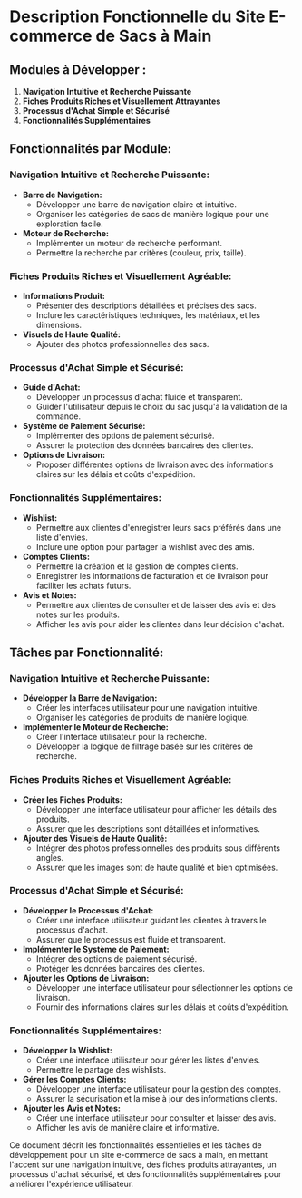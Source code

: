 # Description Fonctionnelle du Site E-commerce de Sacs à Main

## Modules à Développer :

1. **Navigation Intuitive et Recherche Puissante**
2. **Fiches Produits Riches et Visuellement Attrayantes**
3. **Processus d'Achat Simple et Sécurisé**
4. **Fonctionnalités Supplémentaires**

## Fonctionnalités par Module:

### Navigation Intuitive et Recherche Puissante:
- **Barre de Navigation:**
  - Développer une barre de navigation claire et intuitive.
  - Organiser les catégories de sacs de manière logique pour une exploration facile.
- **Moteur de Recherche:**
  - Implémenter un moteur de recherche performant.
  - Permettre la recherche par critères (couleur, prix, taille).

### Fiches Produits Riches et Visuellement Agréable:
- **Informations Produit:**
  - Présenter des descriptions détaillées et précises des sacs.
  - Inclure les caractéristiques techniques, les matériaux, et les dimensions.
- **Visuels de Haute Qualité:**
  - Ajouter des photos professionnelles des sacs.

### Processus d'Achat Simple et Sécurisé:
- **Guide d'Achat:**
  - Développer un processus d'achat fluide et transparent.
  - Guider l'utilisateur depuis le choix du sac jusqu'à la validation de la commande.
- **Système de Paiement Sécurisé:**
  - Implémenter des options de paiement sécurisé.
  - Assurer la protection des données bancaires des clientes.
- **Options de Livraison:**
  - Proposer différentes options de livraison avec des informations claires sur les délais et coûts d'expédition.

### Fonctionnalités Supplémentaires:
- **Wishlist:**
  - Permettre aux clientes d'enregistrer leurs sacs préférés dans une liste d'envies.
  - Inclure une option pour partager la wishlist avec des amis.
- **Comptes Clients:**
  - Permettre la création et la gestion de comptes clients.
  - Enregistrer les informations de facturation et de livraison pour faciliter les achats futurs.
- **Avis et Notes:**
  - Permettre aux clientes de consulter et de laisser des avis et des notes sur les produits.
  - Afficher les avis pour aider les clientes dans leur décision d'achat.

## Tâches par Fonctionnalité:

### Navigation Intuitive et Recherche Puissante:
- **Développer la Barre de Navigation:**
  - Créer les interfaces utilisateur pour une navigation intuitive.
  - Organiser les catégories de produits de manière logique.
- **Implémenter le Moteur de Recherche:**
  - Créer l'interface utilisateur pour la recherche.
  - Développer la logique de filtrage basée sur les critères de recherche.

### Fiches Produits Riches et Visuellement Agréable:
- **Créer les Fiches Produits:**
  - Développer une interface utilisateur pour afficher les détails des produits.
  - Assurer que les descriptions sont détaillées et informatives.
- **Ajouter des Visuels de Haute Qualité:**
  - Intégrer des photos professionnelles des produits sous différents angles.
  - Assurer que les images sont de haute qualité et bien optimisées.

### Processus d'Achat Simple et Sécurisé:
- **Développer le Processus d'Achat:**
  - Créer une interface utilisateur guidant les clientes à travers le processus d'achat.
  - Assurer que le processus est fluide et transparent.
- **Implémenter le Système de Paiement:**
  - Intégrer des options de paiement sécurisé.
  - Protéger les données bancaires des clientes.
- **Ajouter les Options de Livraison:**
  - Développer une interface utilisateur pour sélectionner les options de livraison.
  - Fournir des informations claires sur les délais et coûts d'expédition.

### Fonctionnalités Supplémentaires:
- **Développer la Wishlist:**
  - Créer une interface utilisateur pour gérer les listes d'envies.
  - Permettre le partage des wishlists.
- **Gérer les Comptes Clients:**
  - Développer une interface utilisateur pour la gestion des comptes.
  - Assurer la sécurisation et la mise à jour des informations clients.
- **Ajouter les Avis et Notes:**
  - Créer une interface utilisateur pour consulter et laisser des avis.
  - Afficher les avis de manière claire et informative.

Ce document décrit les fonctionnalités essentielles et les tâches de développement pour un site e-commerce de sacs à main, en mettant l'accent sur une navigation intuitive, des fiches produits attrayantes, un processus d'achat sécurisé, et des fonctionnalités supplémentaires pour améliorer l'expérience utilisateur.
